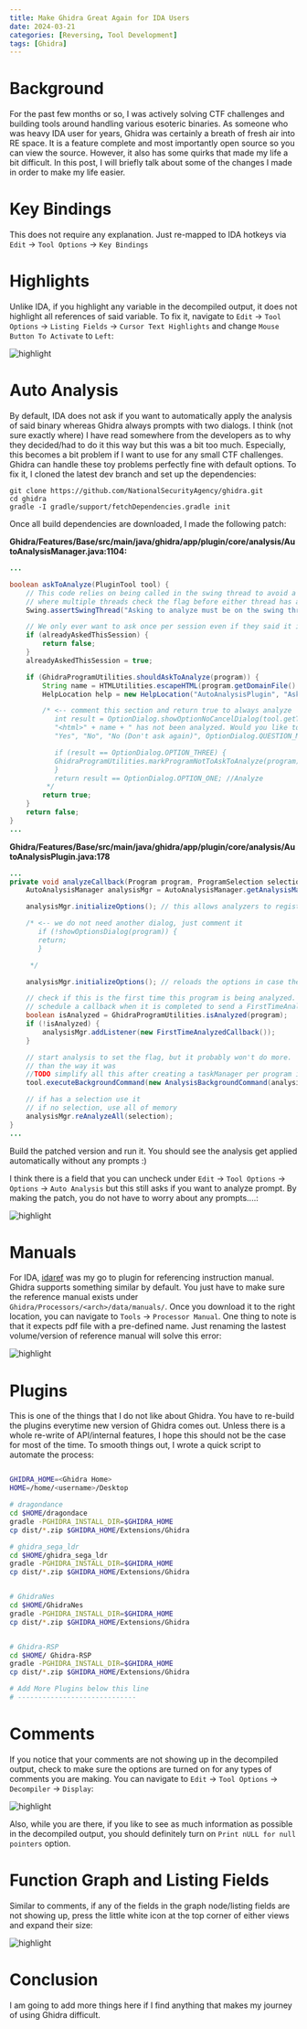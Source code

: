 ```yaml
---
title: Make Ghidra Great Again for IDA Users
date: 2024-03-21
categories: [Reversing, Tool Development]
tags: [Ghidra]    
---
```


# Background

For the past few months or so, I was actively solving CTF challenges and building tools around handling various esoteric binaries. As someone who was heavy IDA user for years, Ghidra was certainly a breath of fresh air into RE space. It is a feature complete and most importantly open source so you can view the source. However, it also has some quirks that made my life a bit difficult. In this post, I will briefly talk about some of the changes I made in order to make my life easier. 

# Key Bindings

This does not require any explanation. Just re-mapped to IDA hotkeys via `Edit` -> `Tool Options` -> `Key Bindings`

# Highlights

Unlike IDA, if you highlight any variable in the decompiled output, it does not highlight all references of said variable. To fix it, navigate to `Edit` -> `Tool Options` -> `Listing Fields` -> `Cursor Text Highlights` and change `Mouse Button To Activate` to `Left`: 

![highlight](/assets/img/ghidra-ida-users-1.png)


# Auto Analysis

By default, IDA does not ask if you want to automatically apply the analysis of said binary whereas Ghidra always prompts with two dialogs. I think (not sure exactly where) I have read somewhere from the developers as to why they decided/had to do it this way but this was a bit too much. Especially, this becomes a bit problem if I want to use for any small CTF challenges. Ghidra can handle these toy problems perfectly fine with default options. To fix it, I cloned the latest dev branch and set up the dependencies:

```
git clone https://github.com/NationalSecurityAgency/ghidra.git
cd ghidra
gradle -I gradle/support/fetchDependencies.gradle init
``` 

Once all build dependencies are downloaded, I made the following patch:

**Ghidra/Features/Base/src/main/java/ghidra/app/plugin/core/analysis/AutoAnalysisManager.java:1104:**

```java
...

boolean askToAnalyze(PluginTool tool) {
    // This code relies on being called in the swing thread to avoid a race condition
    // where multiple threads check the flag before either thread has a chance to set it.
    Swing.assertSwingThread("Asking to analyze must be on the swing thread!");

    // We only ever want to ask once per session even if they said it is ok to ask again
    if (alreadyAskedThisSession) {
        return false;
    }
    alreadyAskedThisSession = true;

    if (GhidraProgramUtilities.shouldAskToAnalyze(program)) {
        String name = HTMLUtilities.escapeHTML(program.getDomainFile().getName());
        HelpLocation help = new HelpLocation("AutoAnalysisPlugin", "Ask_To_Analyze");

        /* <-- comment this section and return true to always analyze
           int result = OptionDialog.showOptionNoCancelDialog(tool.getToolFrame(), "Analyze?",
           "<html>" + name + " has not been analyzed. Would you like to analyze it now?",
           "Yes", "No", "No (Don't ask again)", OptionDialog.QUESTION_MESSAGE, help);

           if (result == OptionDialog.OPTION_THREE) {
           GhidraProgramUtilities.markProgramNotToAskToAnalyze(program);
           }
           return result == OptionDialog.OPTION_ONE; //Analyze
         */
        return true;
    }
    return false;
}
...
```

**Ghidra/Features/Base/src/main/java/ghidra/app/plugin/core/analysis/AutoAnalysisPlugin.java:178**

```java
...
private void analyzeCallback(Program program, ProgramSelection selection) {
    AutoAnalysisManager analysisMgr = AutoAnalysisManager.getAnalysisManager(program);

    analysisMgr.initializeOptions(); // this allows analyzers to register options with defaults

    /* <-- we do not need another dialog, just comment it
       if (!showOptionsDialog(program)) {
       return;
       }

     */

    analysisMgr.initializeOptions(); // reloads the options in case the user changed them

    // check if this is the first time this program is being analyzed. If so,
    // schedule a callback when it is completed to send a FirstTimeAnalyzedPluginEvent
    boolean isAnalyzed = GhidraProgramUtilities.isAnalyzed(program);
    if (!isAnalyzed) {
        analysisMgr.addListener(new FirstTimeAnalyzedCallback());
    }

    // start analysis to set the flag, but it probably won't do more.  A bit goofy but better
    // than the way it was
    //TODO simplify all this after creating a taskManager per program instead of per tool.
    tool.executeBackgroundCommand(new AnalysisBackgroundCommand(analysisMgr, true), program);

    // if has a selection use it
    // if no selection, use all of memory
    analysisMgr.reAnalyzeAll(selection);
}
...
```

Build the patched version and run it. You should see the analysis get applied automatically without any prompts :)

I think there is a field that you can uncheck under `Edit` -> `Tool Options` -> `Options` -> `Auto Analysis` but this still asks if you want to analyze prompt. By making the patch, you do not have to worry about any prompts....:

![highlight](/assets/img/ghidra-ida-users-2.png)


# Manuals

For IDA, [idaref](https://github.com/nologic/idaref) was my go to plugin for referencing instruction manual. Ghidra supports something similar by default. You just have to make sure the reference manual exists under `Ghidra/Processors/<arch>/data/manuals/`. Once you download it to the right location, you can navigate to `Tools` -> `Processor Manual`. One thing to note is that it expects pdf file with a pre-defined name. Just renaming the lastest volume/version of reference manual will solve this error:


![highlight](/assets/img/ghidra-ida-users-3.png)


# Plugins

This is one of the things that I do not like about Ghidra. You have to re-build the plugins everytime new version of Ghidra comes out. Unless there is a whole re-write of API/internal features, I hope this should not be the case for most of the time. To smooth things out, I wrote a quick script to automate the process:


```bash

GHIDRA_HOME=<Ghidra Home>
HOME=/home/<username>/Desktop

# dragondance
cd $HOME/dragondace 
gradle -PGHIDRA_INSTALL_DIR=$GHIDRA_HOME
cp dist/*.zip $GHIDRA_HOME/Extensions/Ghidra 

# ghidra_sega_ldr
cd $HOME/ghidra_sega_ldr
gradle -PGHIDRA_INSTALL_DIR=$GHIDRA_HOME
cp dist/*.zip $GHIDRA_HOME/Extensions/Ghidra 


# GhidraNes
cd $HOME/GhidraNes
gradle -PGHIDRA_INSTALL_DIR=$GHIDRA_HOME
cp dist/*.zip $GHIDRA_HOME/Extensions/Ghidra 


# Ghidra-RSP
cd $HOME/ Ghidra-RSP
gradle -PGHIDRA_INSTALL_DIR=$GHIDRA_HOME
cp dist/*.zip $GHIDRA_HOME/Extensions/Ghidra 

# Add More Plugins below this line
# -----------------------------

```


# Comments

If you notice that your comments are not showing up in the decompiled output, check to make sure the options are turned on for any types of comments you are making. You can navigate to `Edit` -> `Tool Options` -> `Decompiler` -> `Display`:


![highlight](/assets/img/ghidra-ida-users-4.png)


Also, while you are there, if you like to see as much information as possible in the decompiled output, you should definitely turn on `Print nULL for null pointers` option.


# Function Graph and Listing Fields


Similar to comments, if any of the fields in the graph node/listing fields are not showing up, press the little white icon at the top corner of either views and expand their size:

![highlight](/assets/img/ghidra-ida-users-5.png)


# Conclusion

I am going to add more things here if I find anything that makes my journey of using Ghidra difficult.


